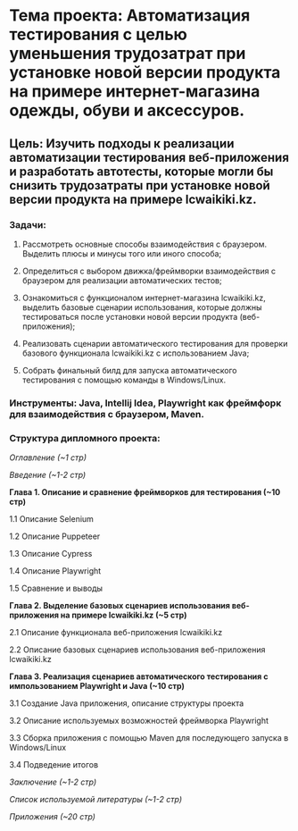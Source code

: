 # **Тема проекта**: Автоматизация тестирования с целью уменьшения трудозатрат при установке новой версии продукта на примере интернет-магазина одежды, обуви и аксессуров.

## **Цель**: Изучить подходы к реализации автоматизации тестирования веб-приложения и разработать автотесты, которые могли бы снизить трудозатраты при установке новой версии продукта на примере lcwaikiki.kz.

### **Задачи**:   

1. Рассмотреть основные способы взаимодействия с браузером. Выделить плюсы и минусы того или иного способа;    

2. Определиться с выбором движка/фреймворки взаимодействия с браузером для реализации автоматических тестов; 

3. Ознакомиться с функционалом интернет-магазина lcwaikiki.kz, выделить базовые сценарии использования, которые должны тестироваться после установки новой версии продукта (веб-приложения); 

4. Реализовать сценарии автоматического тестирования для проверки базового функционала lcwaikiki.kz с использованием Java;  

6. Собрать финальный билд для запуска автоматического тестирования с помощью команды в Windows/Linux. 

### **Инструменты**: Java, Intellij Idea, Playwright как фреймфорк для взаимодействия с браузером, Maven.

### **Структура дипломного проекта**:   

_Оглавление (~1 стр)_  

_Введение (~1-2 стр)_ 

**Глава 1. Описание и сравнение фреймворков для тестирования (~10 стр)**  

1.1 Описание Selenium  

1.2 Описание Puppeteer

1.3 Описание Cypress 

1.4 Описание Playwright

1.5 Сравнение и выводы

**Глава 2. Выделение базовых сценариев использования веб-приложения на примере lcwaikiki.kz (~5 стр)**  

2.1 Описание функционала веб-приложения lcwaikiki.kz

2.2 Описание базовых сценариев использования веб-приложения lcwaikiki.kz

**Глава 3. Реализация сценариев автоматического тестирования с импользованием Playwright и Java (~10 стр)** 

3.1 Создание Java приложения, описание структуры проекта

3.2 Описание используемых возможностей фреймворка Playwright   

3.3 Сборка приложения с помощью Maven для последующего запуска в Windows/Linux

3.4 Подведение итогов

_Заключение (~1-2 стр)_ 

_Список используемой литературы (~1-2 стр)_ 

_Приложения (~20 стр)_